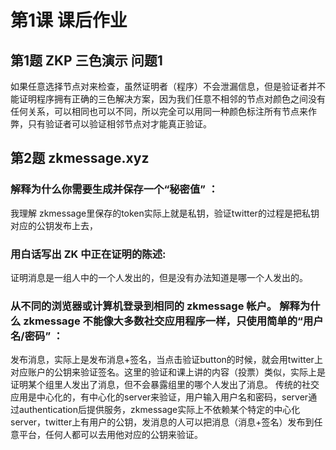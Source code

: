 # 第1课 课后作业

## 第1题 ZKP 三色演示 问题1

如果任意选择节点对来检查，虽然证明者（程序）不会泄漏信息，但是验证者并不能证明程序拥有正确的三色解决方案，因为我们任意不相邻的节点对颜色之间没有任何关系，可以相同也可以不同，所以完全可以用同一种颜色标注所有节点来作弊，只有验证者可以验证相邻节点对才能真正验证。

## 第2题 zkmessage.xyz

### 解释为什么你需要生成并保存一个“秘密值” ： 
我理解 zkmessage里保存的token实际上就是私钥，验证twitter的过程是把私钥对应的公钥发布上去，
### 用白话写出 ZK 中正在证明的陈述: 
证明消息是一组人中的一个人发出的，但是没有办法知道是哪一个人发出的。

### 从不同的浏览器或计算机登录到相同的 zkmessage 帐户。 解释为什么 zkmessage 不能像大多数社交应用程序一样，只使用简单的“用户名/密码” ：
发布消息，实际上是发布消息+签名，当点击验证button的时候，就会用twitter上对应账户的公钥来验证签名。这里的验证和课上讲的内容（投票）类似，实际上是证明某个组里人发出了消息，但不会暴露组里的哪个人发出了消息。
传统的社交应用是中心化的，有中心化的server来验证，用户输入用户名和密码，server通过authentication后提供服务，zkmessage实际上不依赖某个特定的中心化server，twitter上有用户的公钥，发消息的人可以把消息（消息+签名）发布到任意平台，任何人都可以去用他对应的公钥来验证。
